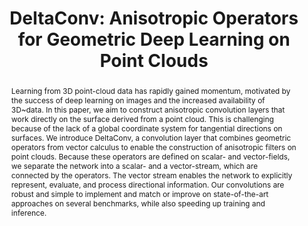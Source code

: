 ---
title: "DeltaConv: Anisotropic Operators for Geometric Deep Learning on Point Clouds"
layout: publication
categories:
  - Publications
tags:
  - Geometric Deep Learning
  - Point Clouds
  - Surface Networks
  - Rotation-Equivariance
  - Shape Classification
  - Shape Segmentation
  - Exterior Calculus
last_modified_at: 2022-05-10T10:21:00-01:00
venue: "SIGGRAPH 2022"
abstract: "Learning from 3D point-cloud data has rapidly gained momentum, motivated by the success of deep learning on images and the increased availability of 3D~data. In this paper, we aim to construct anisotropic convolution layers that work directly on the surface derived from a point cloud. This is challenging because of the lack of a global coordinate system for tangential directions on surfaces. We introduce DeltaConv, a convolution layer that combines geometric operators from vector calculus to enable the construction of anisotropic filters on point clouds. Because these operators are defined on scalar- and vector-fields, we separate the network into a scalar- and a vector-stream, which are connected by the operators. The vector stream enables the network to explicitly represent, evaluate, and process directional information. Our convolutions are robust and simple to implement and match or improve on state-of-the-art approaches on several benchmarks, while also speeding up training and inference."
authors: "R. Wiersma, A. Nasikun, E. Eisemann and K. Hildebrandt"
type: "Article"
doi: "10.1145/3528223.3530166"
pdf: "https://arxiv.org/abs/2111.08799"
projectpage: "/hsn"
code: "https://github.com/rubenwiersma/hsn"
img: "/assets/img/publications/deltaconv/deltaconv.png"
bib: "@Article{WiersmaDeltaConv2022,<br />
  &nbsp;&nbsp;author    = {Ruben Wiersma, Ahmad Nasikun, Elmar Eisemann, Klaus Hildebrandt},<br />
  &nbsp;&nbsp;title     = {DeltaConv: Anisotropic Geometric Deep Learning with Exterior Calculus},<br />
  &nbsp;&nbsp;year      = {2022},<br />
  &nbsp;&nbsp;url      = {https://arxiv.org/abs/2111.08799}<br />
}"
---